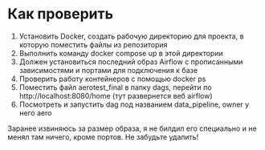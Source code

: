 # Как проверить
1. Установить Docker, создать рабочую директорию для проекта, в которую поместить файлы из репозитория
2. Выполнить команду docker compose up в этой директории
3. Должен установиться последний образ Airflow с прописанными зависимостями и портами для подключения к базе
4. Проверить работу контейнеров с помощью docker ps
5. Поместить файл aerotest_final в папку dags, перейти по http://localhost:8080/home (тут развернется веб airflow)
6. Посмотреть и запустить dag под названием data_pipeline, owner у него aero

Заранее извиняюсь за размер образа, я не билдил его специально и не менял там ничего, кроме портов. Не забудьте удалить! 
